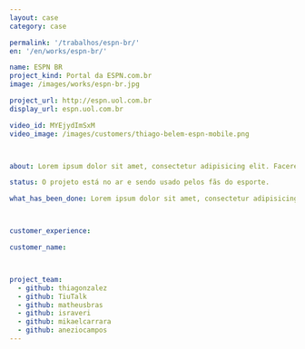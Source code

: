 ```yaml
---
layout: case
category: case

permalink: '/trabalhos/espn-br/'
en: '/en/works/espn-br/'

name: ESPN BR
project_kind: Portal da ESPN.com.br
image: /images/works/espn-br.jpg

project_url: http://espn.uol.com.br
display_url: espn.uol.com.br

video_id: MYEjydImSxM
video_image: /images/customers/thiago-belem-espn-mobile.png



about: Lorem ipsum dolor sit amet, consectetur adipisicing elit. Facere, temporibus distinctio eum enim dolore a aut sed perferendis alias. Maxime, facilis id excepturi ad et sed quaerat nam eius pariatur.

status: O projeto está no ar e sendo usado pelos fãs do esporte.

what_has_been_done: Lorem ipsum dolor sit amet, consectetur adipisicing elit. Eligendi sint minus ab blanditiis quod! Mollitia, officiis, fugiat, error, distinctio tenetur illo adipisci voluptate est voluptates ut sequi facere. Amet, voluptatem!



customer_experience:

customer_name:



project_team:
  - github: thiagonzalez
  - github: TiuTalk
  - github: matheusbras
  - github: israveri
  - github: mikaelcarrara
  - github: aneziocampos
---
```

